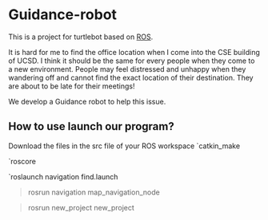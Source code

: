 # Guidance-robot

This is a project for turtlebot based on [ROS](https://www.ros.org/).

It is hard for me to find the office location when I come into the CSE building of UCSD. I think it should be the same for every people when they come to a new environment. People may feel distressed and unhappy when they wandering off and cannot find the exact location of their destination. They are about to be late for their meetings!

We develop a Guidance robot to help this issue. 

## How to use launch our program?
Download the files in the src file of your ROS workspace
`catkin_make

`roscore

`roslaunch navigation find.launch

> rosrun navigation map_navigation_node

> rosrun new_project new_project
